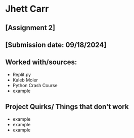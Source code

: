 # Jhett Carr
## [Assignment 2]
## [Submission date: 09/18/2024]
## Worked with/sources: 
* Replit.py
* Kaleb Moler
* Python Crash Course
* example
## Project Quirks/ Things that don't work
* example
* example
* example
